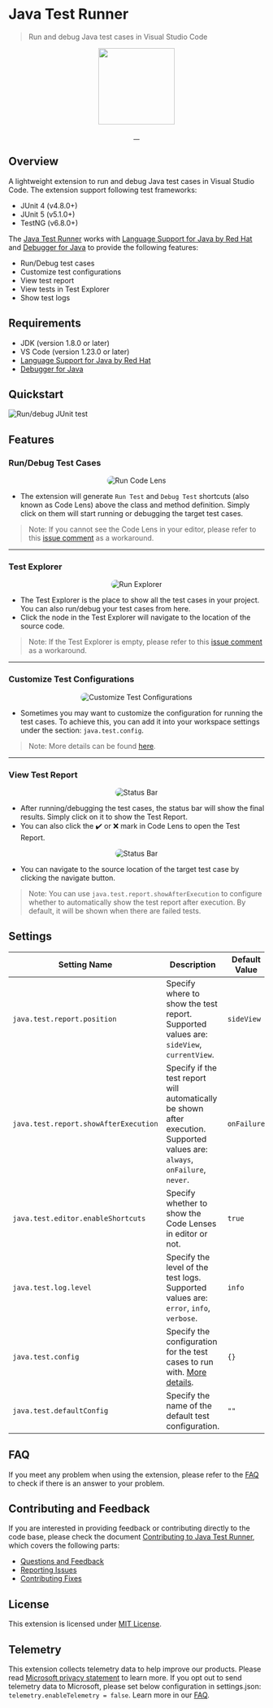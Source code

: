 # Java Test Runner

> Run and debug Java test cases in Visual Studio Code

<p align="center">
  <img src="https://raw.githubusercontent.com/Microsoft/vscode-java-test/master/resources/logo.png" width="150" height="150" alt="">
</p>
<p align="center">
  <a href="https://dev.azure.com/mseng/VSJava/_build/latest?definitionId=8790">
    <img src="https://img.shields.io/azure-devops/build/mseng/a4d27ce2-a42d-4b71-8eef-78cee9a9728e/8790.svg?style=flat-square" alt="">
  </a>
  <a href="https://lgtm.com/projects/g/microsoft/vscode-java-test/alerts/?mode=list">
    <img src="https://img.shields.io/lgtm/alerts/g/microsoft/vscode-java-test.svg?style=flat-square" alt="">
  </a>
  <a href="https://gitter.im/microsoft/vscode-java-test">
    <img src="https://img.shields.io/gitter/room/microsoft/vscode-java-test.svg?style=flat-square" alt="">
  </a>
  <a href="https://marketplace.visualstudio.com/items?itemName=vscjava.vscode-java-test">
    <img src="https://img.shields.io/visual-studio-marketplace/d/vscjava.vscode-java-test.svg?style=flat-square" alt="">
  </a>
</p>

## Overview

A lightweight extension to run and debug Java test cases in Visual Studio Code. The extension support following test frameworks:

- JUnit 4 (v4.8.0+)
- JUnit 5 (v5.1.0+)
- TestNG (v6.8.0+)

The [Java Test Runner](https://marketplace.visualstudio.com/items?itemName=vscjava.vscode-java-test) works with [Language Support for Java by Red Hat](https://marketplace.visualstudio.com/items?itemName=redhat.java) and [Debugger for Java](https://marketplace.visualstudio.com/items?itemName=vscjava.vscode-java-debug) to provide the following features:

- Run/Debug test cases
- Customize test configurations
- View test report
- View tests in Test Explorer
- Show test logs


## Requirements

- JDK (version 1.8.0 or later)
- VS Code (version 1.23.0 or later)
- [Language Support for Java by Red Hat](https://marketplace.visualstudio.com/items?itemName=redhat.java)
- [Debugger for Java](https://marketplace.visualstudio.com/items?itemName=vscjava.vscode-java-debug)

## Quickstart

![Run/debug JUnit test](https://github.com/Microsoft/vscode-java-test/raw/master/demo/demo.gif)

## Features

### Run/Debug Test Cases
<p align="center">
  <img src="https://raw.githubusercontent.com/Microsoft/vscode-java-test/master/demo/run_codelens.png" style="border-radius: 15px" alt="Run Code Lens"/>
</p>

- The extension will generate `Run Test` and `Debug Test` shortcuts (also known as Code Lens) above the class and method definition. Simply click on them will start running or debugging the target test cases.

> Note: If you cannot see the Code Lens in your editor, please refer to this [issue comment](https://github.com/Microsoft/vscode-java-test/issues/470#issuecomment-444681714) as a workaround.

---

### Test Explorer

<p align="center">
  <img src="https://raw.githubusercontent.com/Microsoft/vscode-java-test/master/demo/run_explorer.png" style="border-radius: 15px" alt="Run Explorer"/>
</p>

- The Test Explorer is the place to show all the test cases in your project. You can also run/debug your test cases from here.
- Click the node in the Test Explorer will navigate to the location of the source code.

> Note: If the Test Explorer is empty, please refer to this [issue comment](https://github.com/Microsoft/vscode-java-test/issues/470#issuecomment-444681714) as a workaround.

---

### Customize Test Configurations
<p align="center">
  <img src="https://raw.githubusercontent.com/Microsoft/vscode-java-test/master/demo/configuration.png" style="border-radius: 15px" alt="Customize Test Configurations"/>
</p>

- Sometimes you may want to customize the configuration for running the test cases. To achieve this, you can add it into your workspace settings under the section: `java.test.config`.

> Note: More details can be found [here](https://github.com/Microsoft/vscode-java-test/wiki/Run-with-Configuration).

---

### View Test Report

<p align="center">
  <img src="https://raw.githubusercontent.com/Microsoft/vscode-java-test/master/demo/status_bar.png" style="border-radius: 15px" alt="Status Bar"/>
</p>

- After running/debugging the test cases, the status bar will show the final results. Simply click on it to show the Test Report.
- You can also click the ✔️ or ❌ mark in Code Lens to open the Test Report.

<p align="center">
  <img src="https://raw.githubusercontent.com/Microsoft/vscode-java-test/master/demo/report_navigate.png" style="border-radius: 15px" alt="Status Bar"/>
</p>

- You can navigate to the source location of the target test case by clicking the navigate button.

> Note: You can use `java.test.report.showAfterExecution` to configure whether to automatically show the test report after execution. By default, it will be shown when there are failed tests. 


## Settings

| Setting Name | Description | Default Value |
|---|---|---|
| `java.test.report.position` | Specify where to show the test report. Supported values are: `sideView`, `currentView`. | `sideView` |
| `java.test.report.showAfterExecution` | Specify if the test report will automatically be shown after execution. Supported values are: `always`, `onFailure`, `never`. | `onFailure` |
| `java.test.editor.enableShortcuts` | Specify whether to show the Code Lenses in editor or not. | `true` |
| `java.test.log.level` | Specify the level of the test logs. Supported values are: `error`, `info`, `verbose`. | `info` |
| `java.test.config` | Specify the configuration for the test cases to run with. [More details](https://aka.ms/java-test-config). | `{}` |
| `java.test.defaultConfig` | Specify the name of the default test configuration. | `""` |

## FAQ
If you meet any problem when using the extension, please refer to the [FAQ](https://github.com/microsoft/vscode-java-test/wiki/FAQ) to check if there is an answer to your problem.

## Contributing and Feedback

If you are interested in providing feedback or contributing directly to the code base, please check the document [Contributing to Java Test Runner](https://github.com/Microsoft/vscode-java-test/blob/master/CONTRIBUTING.md), which covers the following parts:
- [Questions and Feedback](https://github.com/Microsoft/vscode-java-test/blob/master/CONTRIBUTING.md#questions-and-feedback)
- [Reporting Issues](https://github.com/Microsoft/vscode-java-test/blob/master/CONTRIBUTING.md#reporting-issues)
- [Contributing Fixes](https://github.com/Microsoft/vscode-java-test/blob/master/CONTRIBUTING.md#contributing-fixes)

## License

This extension is licensed under [MIT License](https://github.com/Microsoft/vscode-java-test/blob/master/LICENSE.txt).

## Telemetry

This extension collects telemetry data to help improve our products. Please read [Microsoft privacy statement](https://privacy.microsoft.com/en-us/privacystatement) to learn more. If you opt out to send telemetry data to Microsoft, please set below configuration in settings.json: `telemetry.enableTelemetry = false`. Learn more in our [FAQ](https://code.visualstudio.com/docs/supporting/faq#_how-to-disable-telemetry-reporting).
